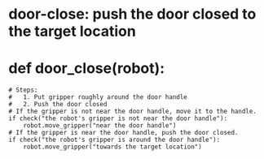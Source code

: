 # door-close: push the door closed to the target location
# def door_close(robot):
    # Steps:
    #   1. Put gripper roughly around the door handle
    #   2. Push the door closed
    # If the gripper is not near the door handle, move it to the handle.
    if check("the robot's gripper is not near the door handle"):
        robot.move_gripper("near the door handle")
    # If the gripper is near the door handle, push the door closed.
    if check("the robot's gripper is around the door handle"):
        robot.move_gripper("towards the target location")